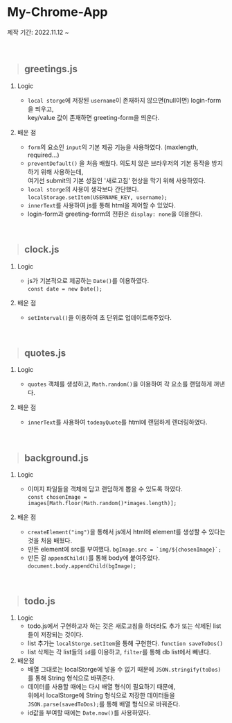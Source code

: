 # My-Chrome-App
제작 기간: 2022.11.12 ~ 
<br>
<br>
<br>
> ## greetings.js

1. Logic<br>
    - `local storge`에 저장된 `username`이 존재하지 않으면(null이면) login-form을 띄우고,<br>
    key/value 값이 존재하면 greeting-form을 띄운다.

2. 배운 점
    - `form`의 요소인 `input`의 기본 제공 기능을 사용하였다. (maxlength, required...)
    - `preventDefault()` 을 처음 배웠다. 의도치 않은 브라우저의 기본 동작을 방지하기 위해 사용하는데,<br>
      여기선 submit의 기본 성질인 '새로고침' 현상을 막기 위해 사용하였다.<br>
    - `local storge`의 사용이 생각보다 간단했다. `localStorage.setItem(USERNAME_KEY, username);`
    - `innerText`를 사용하여 js를 통해 html을 제어할 수 있었다.
    - login-form과 greeting-form의 전환은 `display: none`을 이용한다.
<br>

> ## clock.js

1. Logic<br>
    - js가 기본적으로 제공하는 `Date()`를 이용하였다.<br>
    `const date = new Date();`

2. 배운 점
    - `setInterval()`을 이용하여 초 단위로 업데이트해주었다.
<br>

> ## quotes.js

1. Logic<br>
    - `quotes` 객체를 생성하고, `Math.random()`을 이용하여 각 요소를 랜덤하게 꺼낸다.
    
2. 배운 점
    - `innerText`를 사용하여 `todeayQuote`를 html에 랜덤하게 렌더링하였다.
<br>

> ## background.js

1. Logic<br>
    - 이미지 파일들을 객체에 담고 랜덤하게 뽑을 수 있도록 하였다.<br>
    `const chosenImage = images[Math.floor(Math.random()*images.length)];`
    
2. 배운 점
    - `createElement("img")`을 통해서 js에서 html에 element를 생성할 수 있다는 것을 처음 배웠다.
    - 만든 element에 src를 부여했다. ````bgImage.src = `img/${chosenImage}`;````
    - 만든 걸 `appendChild()`를 통해 body에 붙여주었다. `document.body.appendChild(bgImage);`
<br>

> ## todo.js

1. Logic<br>
    - todo.js에서 구현하고자 하는 것은 새로고침을 하더라도 추가 또는 삭제된 list들이 저장되는 것이다.
    - list 추가는 `localStorge.setItem`을 통해 구현한다. `function saveToDos()`
    - list 삭제는 각 list들의 `id`를 이용하고, `filter`를 통해 db list에서 빼낸다.
2. 배운점
    - 배열 그대로는 localStorge에 넣을 수 없기 때문에 `JSON.stringify(toDos)`를 통해 String 형식으로 바꿔준다.
    - 데이터를 사용할 때에는 다시 배열 형식이 필요하기 때문에,<br>
      위에서 localStorge에 String 형식으로 저장한 데이터들을 `JSON.parse(savedToDos);`를 통해 배열 형식으로 바꿔준다.
    - id값을 부여할 때에는 `Date.now()`를 사용하였다.
